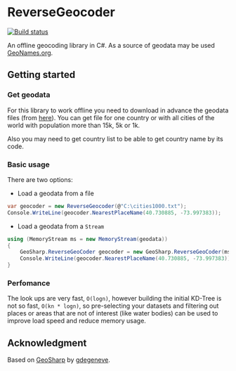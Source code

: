 # ReverseGeocoder

[![Build status](https://ci.appveyor.com/api/projects/status/q7v8w5qt73b8gd38?svg=true)](https://ci.appveyor.com/project/redmanmale/reversegeocoder)

An offline geocoding library in C#. As a source of geodata may be used [GeoNames.org](http://geonames.org/).

## Getting started

### Get geodata

For this library to work offline you need to download in advance the geodata files (from [here](http://download.geonames.org/export/dump/)). You can get file for one country or with all cities of the world with population more than 15k, 5k or 1k.

Also you may need to get country list to be able to get country name by its code.

### Basic usage

There are two options:

* Load a geodata from a file
```cs
var geocoder = new ReverseGeocoder(@"C:\cities1000.txt");
Console.WriteLine(geocoder.NearestPlaceName(40.730885, -73.997383));
```

* Load a geodata from a `Stream`
```cs
using (MemoryStream ms = new MemoryStream(geodata))
{
	GeoSharp.ReverseGeoCoder geocoder = new GeoSharp.ReverseGeoCoder(ms);
	Console.WriteLine(geocoder.NearestPlaceName(40.730885, -73.997383));
}
```

### Perfomance

The look ups are very fast, `O(logn)`, however building the initial KD-Tree is not so fast, `O(kn * logn)`, so pre-selecting your datasets and filtering out places or areas that are not of interest (like water bodies) can be used to improve load speed and reduce memory usage.

## Acknowledgment

Based on [GeoSharp](https://github.com/gdegeneve/GeoSharp) by [gdegeneve](https://github.com/gdegeneve).
